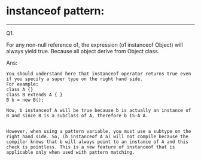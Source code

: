 # instanceof pattern:

---
Q1.

For any non-null reference o1, the expression (o1 instanceof Object) will always yield true.
Because all object derive from Object class.


Ans:
````text
You should understand here that instanceof operator returns true even if you specify a super type on the right hand side.
For example:
class A {}
class B extends A { }
B b = new B();

Now, b instanceof A will be true because b is actually an instance of B and since B is a subclass of A, therefore b IS-A A.


However, when using a pattern variable, you must use a subtype on the right hand side. So, (b instanceof A a) will not compile because the compiler knows that b will always point to an instance of A and this check is pointless. This is a new feature of instanceof that is applicable only when used with pattern matching.
````
